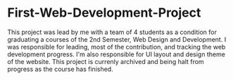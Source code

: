 # First-Web-Development-Project
This project was lead by me with a team of 4 students as a condition for graduating a courses of the 2nd Semester, Web Design and Development. I was responsible for leading, most of the contribution, and tracking the web development progress. I'm also responsible for UI layout and design theme of the website. This project is currenly archived and being halt from progress as the course has finished.

